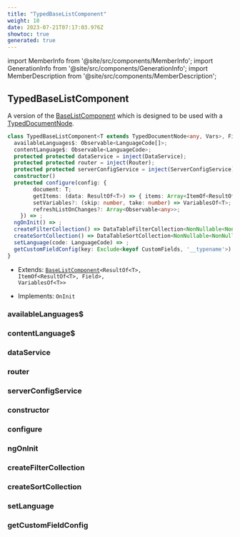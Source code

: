```yaml
---
title: "TypedBaseListComponent"
weight: 10
date: 2023-07-21T07:17:03.976Z
showtoc: true
generated: true
---
```

<!-- This file was generated from the Vendure source. Do not modify. Instead, re-run the "docs:build" script -->
import MemberInfo from '@site/src/components/MemberInfo';
import GenerationInfo from '@site/src/components/GenerationInfo';
import MemberDescription from '@site/src/components/MemberDescription';


## TypedBaseListComponent

<GenerationInfo sourceFile="packages/admin-ui/src/lib/core/src/common/base-list.component.ts" sourceLine="199" packageName="@vendure/admin-ui" />

A version of the <a href='/docs/reference/admin-ui-api/list-detail-views/base-list-component#baselistcomponent'>BaseListComponent</a> which is designed to be used with a
[TypedDocumentNode](https://the-guild.dev/graphql/codegen/plugins/typescript/typed-document-node).

```ts title="Signature"
class TypedBaseListComponent<T extends TypedDocumentNode<any, Vars>, Field extends keyof ResultOf<T>, Vars extends { options: { filter: any; sort: any } } = VariablesOf<T>> extends BaseListComponent<ResultOf<T>, ItemOf<ResultOf<T>, Field>, VariablesOf<T>> implements OnInit {
  availableLanguages$: Observable<LanguageCode[]>;
  contentLanguage$: Observable<LanguageCode>;
  protected protected dataService = inject(DataService);
  protected protected router = inject(Router);
  protected protected serverConfigService = inject(ServerConfigService);
  constructor()
  protected configure(config: {
        document: T;
        getItems: (data: ResultOf<T>) => { items: Array<ItemOf<ResultOf<T>, Field>>; totalItems: number };
        setVariables?: (skip: number, take: number) => VariablesOf<T>;
        refreshListOnChanges?: Array<Observable<any>>;
    }) => ;
  ngOnInit() => ;
  createFilterCollection() => DataTableFilterCollection<NonNullable<NonNullable<Vars['options']>['filter']>>;
  createSortCollection() => DataTableSortCollection<NonNullable<NonNullable<Vars['options']>['sort']>>;
  setLanguage(code: LanguageCode) => ;
  getCustomFieldConfig(key: Exclude<keyof CustomFields, '__typename'>) => CustomFieldConfig[];
}
```
* Extends: <code><a href='/docs/reference/admin-ui-api/list-detail-views/base-list-component#baselistcomponent'>BaseListComponent</a>&#60;ResultOf&#60;T&#62;, ItemOf&#60;ResultOf&#60;T&#62;, Field&#62;, VariablesOf&#60;T&#62;&#62;</code>


* Implements: <code>OnInit</code>



<div className="members-wrapper">

### availableLanguages$

<MemberInfo kind="property" type="Observable&#60;<a href='/docs/reference/typescript-api/common/language-code#languagecode'>LanguageCode</a>[]&#62;"   />


### contentLanguage$

<MemberInfo kind="property" type="Observable&#60;<a href='/docs/reference/typescript-api/common/language-code#languagecode'>LanguageCode</a>&#62;"   />


### dataService

<MemberInfo kind="property" type=""   />


### router

<MemberInfo kind="property" type=""   />


### serverConfigService

<MemberInfo kind="property" type=""   />


### constructor

<MemberInfo kind="method" type="() => TypedBaseListComponent"   />


### configure

<MemberInfo kind="method" type="(config: {         document: T;         getItems: (data: ResultOf&#60;T&#62;) =&#62; { items: Array&#60;ItemOf&#60;ResultOf&#60;T&#62;, Field&#62;&#62;; totalItems: number };         setVariables?: (skip: number, take: number) =&#62; VariablesOf&#60;T&#62;;         refreshListOnChanges?: Array&#60;Observable&#60;any&#62;&#62;;     }) => "   />


### ngOnInit

<MemberInfo kind="method" type="() => "   />


### createFilterCollection

<MemberInfo kind="method" type="() => DataTableFilterCollection&#60;NonNullable&#60;NonNullable&#60;Vars['options']&#62;['filter']&#62;&#62;"   />


### createSortCollection

<MemberInfo kind="method" type="() => DataTableSortCollection&#60;NonNullable&#60;NonNullable&#60;Vars['options']&#62;['sort']&#62;&#62;"   />


### setLanguage

<MemberInfo kind="method" type="(code: <a href='/docs/reference/typescript-api/common/language-code#languagecode'>LanguageCode</a>) => "   />


### getCustomFieldConfig

<MemberInfo kind="method" type="(key: Exclude&#60;keyof <a href='/docs/reference/typescript-api/custom-fields/#customfields'>CustomFields</a>, '__typename'&#62;) => <a href='/docs/reference/typescript-api/custom-fields/custom-field-config#customfieldconfig'>CustomFieldConfig</a>[]"   />




</div>
